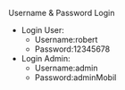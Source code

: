 Username & Password Login

-   Login User:
    -   Username:robert
    -   Password:12345678
-   Login Admin:
    -   Username:admin
    -   Password:adminMobil
